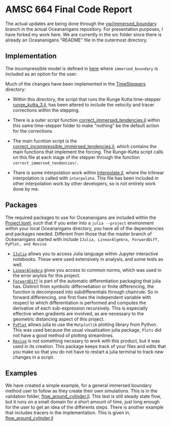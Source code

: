 # AMSC 664 Final Code Report

The actual updates are being done through the [vw/immersed_boundary](https://github.com/CliMA/Oceananigans.jl/tree/vw/arbitrary_immersedboundary) branch in the actual Oceananigans repository. For presentation purposes, I have forked my work here. We are currently in the src folder since there is already an Oceananigans "README" file in the outermost directory.

## Implementation
The incompressible model is defined in [here](Models/IncompressibleModels/incompressible_model.jl) where ```immersed_boundary``` is included as an option for the user.

Much of the changes have been implemented in the [TimeSteppers](TimeSteppers) directory:

- Within this directory, the script that runs the Runge Kutta time-stepper [runge_kutta_3.jl](TimeSteppers/runge_kutta_3.jl), has been altered to include the velocity and tracer corrections within the stepping.

- There is a outer script function [correct_immersed_tendencies.jl](TimeSteppers/correct_immersed_tendencies.jl) within this same time-stepper folder to make "nothing" be the default action for the corrections

- The main fucntion script is the [correct_incompressible_immersed_tendencies.jl](Models/IncompressibleModels/correct_incompressible_immersed_tendencies.jl), which contains the main functions that implement the forcing. The Runge-Kutta script calls on this file at each stage of the stepper through the function ```correct_immersed_tendencies!```.

- There is some interpolation work within [interpolate.jl](Fields/interpolate.jl), where the trilinear interpolation is called with ```interpolate```. This file has been included in other interpolation work by other developers, so is not entirely work done by me. 

## Packages
The required packages to use for Oceananigans are included within the [Project.toml](../Project.toml), such that if you enter into a ```julia --project``` environment within your local Oceananigans directory, you have all of the dependencies and packages needed. Different from those that the master branch of Oceananigans started with include ```IJulia, LinearAlgebra, ForwardDiff, PyPlot, and Revise```

- [```IJulia```](https://github.com/JuliaLang/IJulia.jl) allows you to access Julia language within Jupyter interactive notebooks. These were used extensively in analysis, and some tests as well.
- [```LinearAlgebra```](https://docs.julialang.org/en/v1/stdlib/LinearAlgebra/) gives you access to common norms, which was used in the error anylsis for this project.
- [```ForwardDiff```](https://github.com/JuliaDiff/ForwardDiff.jl) is part of the automatic differentiation packaging that julia has. Distinct from symbolic differnetiation or finite differencing, the function is decomposed into subdifferentials through chainrule. So in forward differencing, one first fixes the independent variable with respect to which differentiation is performed and computes the derivative of each sub-expression recursively. This is especially effective when gradients are involved, as are necessary to the geometric distancing aspect of this project.
- [```PyPlot```](https://github.com/JuliaPy/PyPlot.jl) allows julia to use the ```Matplotlib``` plotting library from Python. This was used because the usual visualization julia package, ```Plots``` did not have a good method of plotting streamlines.
- [```Revise```](https://timholy.github.io/Revise.jl/stable/) is not something necssary to work with this product, but it was used in its creation. This package keeps track of your files and edits that you make so that you do not have to restart a julia terminal to track new changes in a script.

## Examples

We have created a simple example, for a general immersed boundary method user to follow as they create their own simulations. This is in the validation folder, [flow_around_cylinder.jl](../validation/immersed_boundaries/flow_around_cylinder.jl). This test is still steady state flow, but it runs on a small domain for a short amount of time, just long enough for the user to get an idea of the differents steps.
There is another example that includes tracers in the implementation. This is given in, [flow_around_cylinder.jl](../validation/immersed_boundaries/flow_around_cylinder_withTemp.jl)
